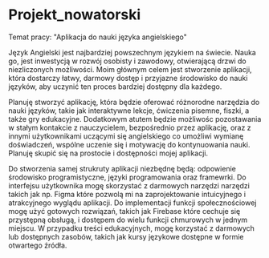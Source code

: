 # Projekt_nowatorski

Temat pracy: "Aplikacja do nauki języka angielskiego"

   Język Angielski jest najbardziej powszechnym językiem na świecie. Nauka go, jest inwestycją w rozwój osobisty i zawodowy, otwierającą drzwi do niezliczonych możliwości. Moim głównym celem jest stworzenie aplikacji, która dostarczy łatwy, darmowy dostęp i przyjazne środowisko do nauki języków, aby uczynić ten proces bardziej dostępny dla każdego.
   
  Planuję stworzyć aplikację, która będzie oferować różnorodne narzędzia do nauki języków, takie jak interaktywne lekcje, ćwiczenia pisemne, fiszki, a także gry edukacyjne. Dodatkowym atutem będzie możliwośc pozostawania w stałym kontakcie z nauczycielem, bezpośrednio przez aplikację, oraz z innymi użytkownikami uczącymi się angielskiego co umożliwi wymianę doświadczeń, wspólne uczenie się i motywację do kontynuowania nauki. Planuję skupić się na prostocie i dostępności mojej aplikacji.

  Do stworzenia samej strukruty aplikacji niezbędnę będą: odpowienie środowisko programistyczne, języki programowania oraz framewrki. Do interfejsu użytkownika mogę skorzystać z darmowych narzędzi narzędzi takich jak np. Figma które pozwolą mi na zaprojektowanie intuicyjnego i atrakcyjnego wyglądu aplikacji. Do implementacji funkcji społecznościowej mogę użyć gotowych rozwiązań, takich jak Firebase które cechuje się przystępną obsługą, i dostępem do wielu funkcji chmurowych w jednym miejscu. W przypadku treści edukacyjnych, mogę korzystać z darmowych lub dostępnych zasobów, takich jak kursy językowe dostępne w formie otwartego źródła.
